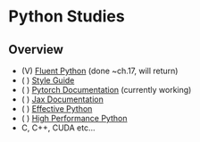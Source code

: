 # Python Studies

## Overview

* (V) [Fluent Python](https://www.oreilly.com/library/view/fluent-python-2nd/9781492056348/) (done ~ch.17, will return)
* ( ) [Style Guide](https://github.com/google/styleguide?tab=readme-ov-file)
* ( ) [Pytorch Documentation](https://pytorch.org/docs/stable/index.html) (currently working)  
* ( ) [Jax Documentation](https://jax.readthedocs.io/en/latest/) 
* ( ) [Effective Python](https://effectivepython.com/)
* ( ) [High Performance Python](https://www.oreilly.com/library/view/high-performance-python/9781492055013/)
* C, C++, CUDA etc... 
